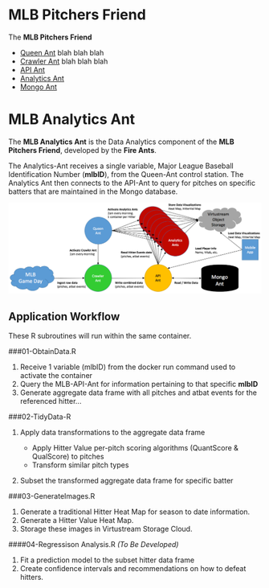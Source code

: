 # MLB Pitchers Friend

The **MLB Pitchers Friend**

* [Queen Ant](https://github.com/fire-ants/mlb-crawler-ant)
blah blah blah
* [Crawler Ant](https://github.com/fire-ants/mlb-crawler-ant)
blah blah blah
* [API Ant](https://github.com/fire-ants/mlb-crawler-ant)
* [Analytics Ant](https://github.com/fire-ants/mlb-crawler-ant)
* [Mongo Ant](https://github.com/fire-ants/mlb-crawler-ant)


# MLB Analytics Ant
The **MLB Analytics Ant** is the Data Analytics component of the **MLB Pitchers Friend**, developed by the **Fire Ants**.

The Analytics-Ant receives a single variable, Major League Baseball Identification Number (**mlbID**), from the Queen-Ant control station.   The Analytics Ant then connects to the API-Ant to query for pitches on specific batters that are maintained in the Mongo database.

![](https://github.com/fire-ants/mlb-admin/blob/master/admin/mlb-pf-appflow-lg.png)
## Application Workflow
These R subroutines will run within the same container.

###01-ObtainData.R

1. Receive 1 variable (mlbID) from the docker run command used to activate the container
2. Query the MLB-API-Ant for information pertaining to that specific **mlbID**
3. Generate aggregate data frame with all pitches and atbat events for the referenced hitter...

###02-TidyData-R

1. Apply data transformations to the aggregate data frame
    - Apply Hitter Value per-pitch scoring algorithms (QuantScore & QualScore) to pitches
    - Transform similar pitch types

2. Subset the transformed aggregate data frame for specific batter

###03-GenerateImages.R

1. Generate a traditional Hitter Heat Map for season to date information.
2. Generate a Hitter Value Heat Map.
3. Storage these images in Virtustream Storage Cloud.

####04-Regressison Analysis.R *(To Be Developed)*

1. Fit a prediction model to the subset hitter data frame
2. Create confidence intervals and recommendations on how to defeat hitters.
